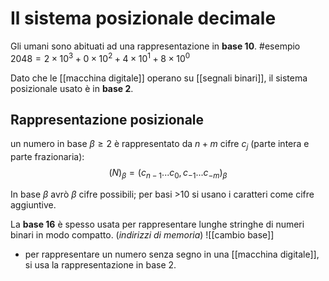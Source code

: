 # Il sistema posizionale decimale
Gli umani sono abituati ad una rappresentazione in **base 10**.
#esempio 
$\quad2048 = 2\times10^3 + 0\times10^2+4\times10^1+8\times10^0$

Dato che le [[macchina digitale]] operano su [[segnali binari]], il sistema posizionale usato è in **base 2**.

## Rappresentazione posizionale
un numero in base $\beta \geq 2$ è rappresentato da $n+m$ cifre $c_j$ (parte intera e parte frazionaria):
$$(N)_\beta = (c_{n-1}...c_0,c_{-1}...c_{-m})_\beta$$ 

In base $\beta$ avrò $\beta$ cifre possibili; per basi >10 si usano i caratteri come cifre aggiuntive.

La **base 16** è spesso usata per rappresentare lunghe stringhe di numeri binari in modo compatto. (*indirizzi di memoria*)
![[cambio base]]

- per rappresentare un numero senza segno in una [[macchina digitale]], si usa la rappresentazione in base 2. 
